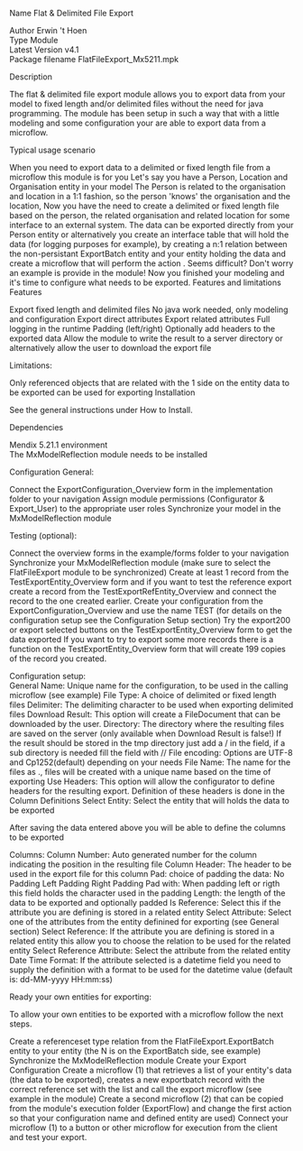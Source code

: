 Name Flat & Delimited File Export

 Author	Erwin 't Hoen  
 Type	Module  
 Latest Version	v4.1  
 Package filename	FlatFileExport_Mx5211.mpk
 
 
Description
 

The flat & delimited file export module allows you to export data from your model to fixed length and/or delimited files without the need for java programming. 
The module has been setup in such a way that with a little modeling and some configuration your are able to export data from a microflow.

 

Typical usage scenario
 

When you need to export data to a delimited or fixed length file from a microflow this module is for you
Let's say you have a Person, Location and Organisation entity in your model
The Person is related to the organisation and location in a 1:1 fashion, so the person 'knows' the organisation and the location, Now you have the need to create a delimited or fixed length file based on the person, the related organisation and related location for some interface to an external system.
The data can be exported directly from your Person entity or alternatively you create an interface table that will hold the data (for logging purposes for example), by creating a n:1 relation between the non-persistant ExportBatch entity and your entity holding the data and create a microflow that will perform the action . Seems difficult? Don't worry an example is provide in the module!
Now you finished your modeling and it's time to configure what needs to be exported. 
Features and limitations
 Features

Export fixed length and delimited files
No java work needed, only modeling and configuration
Export direct attributes
Export related attributes
Full logging in the runtime
Padding (left/right)
Optionally add headers to the exported data
Allow the module to write the result to a server directory or alternatively allow the user to download the export file

Limitations:

Only referenced objects that are related with the 1 side on the entity data to be exported can be used for exporting
Installation
 

See the general instructions under How to Install.

Dependencies
 

Mendix 5.21.1 environment  
The MxModelReflection module needs to be installed


Configuration
General:

 

Connect the ExportConfiguration_Overview form in the implementation folder to your navigation
Assign module permissions (Configurator & Export_User) to the appropriate user roles
Synchronize your model in the MxModelReflection module
 
Testing (optional):

 

Connect the overview forms in the example/forms folder to your navigation
Synchronize your MxModelReflection module (make sure to select the FlatFileExport module to be synchronized)
Create at least 1 record from the TestExportEntity_Overview form and if you want to test the reference export create a record from the TestExportRefEntity_Overview and connect the record to the one created earlier.
Create your configuration from the ExportConfiguration_Overview and use the name TEST (for details on the configuration setup see the Configuration Setup section)
Try the export200 or export selected buttons on the TestExportEntity_Overview form to get the data exported
If you want to try to export some more records there is a function on the TestExportEntity_Overview form that will create 199 copies of the record you created.
 
 
Configuration setup:  
General
Name: Unique name for the configuration, to be used in the calling microflow (see example)
File Type: A choice of delimited or fixed length files
Delimiter: The delimiting character to be used when exporting delimited files
Download Result: This option will create a FileDocument that can be downloaded by the user.
Directory: The directory where the resulting files are saved on the server (only available when Download Result is false!) If the result should be stored in the tmp directory just add a /  in the field, if a sub directory is needed fill the field with /<subdir name>/
File encoding: Options are UTF-8 and Cp1252(default) depending on your needs
File Name: The name for the files as <name>.<extension>, files will be created with a unique name based on the time of exporting
Use Headers: This option will allow the configurator to define headers for the resulting export. Definition of these headers is done in the Column Definitions
Select Entity: Select the entity that will holds the data to be exported
 
After saving the data entered above you will be able to define the columns to be exported
 
Columns:
Column Number: Auto generated number for the column indicating the position in the resulting file
Column Header: The header to be used in the export file for this column
Pad: choice of padding the data:
No Padding
Left Padding
Right Padding
Pad with: When padding left or rigth this field holds the character used in the padding
Length: the length of the data to be exported and optionally padded
Is Reference: Select this if the attribute you are defining is stored in a related entity
Select Attribute: Select one of the attributes from the entity definined for exporting (see General section)
Select Reference: If the attribute you are defining is stored in a related entity this allow you to choose the relation to be used for the related entity
Select Reference Attribute: Select the attribute from the related entity
Date Time Format: If the attribute selected is a datetime field you need to supply the definition with a format to be used for the datetime value (default is: dd-MM-yyyy HH:mm:ss)
 
Ready your own entities for exporting:

To allow your own entities to be exported with a microflow follow the next steps.

Create a referenceset type relation from the FlatFileExport.ExportBatch entity to your entity (the N is on the ExportBatch side, see example)
Synchronize the MxModelReflection module
Create your Export Configuration
Create a microflow (1) that retrieves a list of your entity's data (the data to be exported), creates a new exportbatch record with the correct reference set with the list and call the export microflow (see example in the module)
Create a second microflow (2) that can be copied from the module's execution folder (ExportFlow) and change the first action so that your configuration name and defined entity are used)
Connect your microflow (1) to a button or other microflow for execution from the client and test your export.